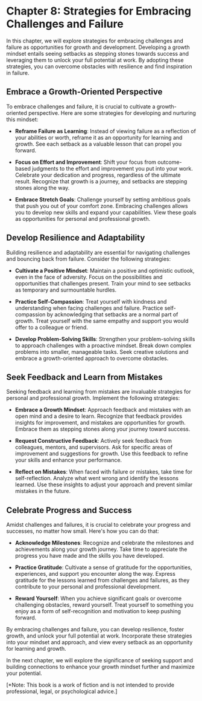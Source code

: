 Chapter 8: Strategies for Embracing Challenges and Failure
==========================================================

In this chapter, we will explore strategies for embracing challenges and failure as opportunities for growth and development. Developing a growth mindset entails seeing setbacks as stepping stones towards success and leveraging them to unlock your full potential at work. By adopting these strategies, you can overcome obstacles with resilience and find inspiration in failure.

**Embrace a Growth-Oriented Perspective**
-----------------------------------------

To embrace challenges and failure, it is crucial to cultivate a growth-oriented perspective. Here are some strategies for developing and nurturing this mindset:

* **Reframe Failure as Learning**: Instead of viewing failure as a reflection of your abilities or worth, reframe it as an opportunity for learning and growth. See each setback as a valuable lesson that can propel you forward.

* **Focus on Effort and Improvement**: Shift your focus from outcome-based judgments to the effort and improvement you put into your work. Celebrate your dedication and progress, regardless of the ultimate result. Recognize that growth is a journey, and setbacks are stepping stones along the way.

* **Embrace Stretch Goals**: Challenge yourself by setting ambitious goals that push you out of your comfort zone. Embracing challenges allows you to develop new skills and expand your capabilities. View these goals as opportunities for personal and professional growth.

**Develop Resilience and Adaptability**
---------------------------------------

Building resilience and adaptability are essential for navigating challenges and bouncing back from failure. Consider the following strategies:

* **Cultivate a Positive Mindset**: Maintain a positive and optimistic outlook, even in the face of adversity. Focus on the possibilities and opportunities that challenges present. Train your mind to see setbacks as temporary and surmountable hurdles.

* **Practice Self-Compassion**: Treat yourself with kindness and understanding when facing challenges and failure. Practice self-compassion by acknowledging that setbacks are a normal part of growth. Treat yourself with the same empathy and support you would offer to a colleague or friend.

* **Develop Problem-Solving Skills**: Strengthen your problem-solving skills to approach challenges with a proactive mindset. Break down complex problems into smaller, manageable tasks. Seek creative solutions and embrace a growth-oriented approach to overcome obstacles.

**Seek Feedback and Learn from Mistakes**
-----------------------------------------

Seeking feedback and learning from mistakes are invaluable strategies for personal and professional growth. Implement the following strategies:

* **Embrace a Growth Mindset**: Approach feedback and mistakes with an open mind and a desire to learn. Recognize that feedback provides insights for improvement, and mistakes are opportunities for growth. Embrace them as stepping stones along your journey toward success.

* **Request Constructive Feedback**: Actively seek feedback from colleagues, mentors, and supervisors. Ask for specific areas of improvement and suggestions for growth. Use this feedback to refine your skills and enhance your performance.

* **Reflect on Mistakes**: When faced with failure or mistakes, take time for self-reflection. Analyze what went wrong and identify the lessons learned. Use these insights to adjust your approach and prevent similar mistakes in the future.

**Celebrate Progress and Success**
----------------------------------

Amidst challenges and failures, it is crucial to celebrate your progress and successes, no matter how small. Here's how you can do that:

* **Acknowledge Milestones**: Recognize and celebrate the milestones and achievements along your growth journey. Take time to appreciate the progress you have made and the skills you have developed.

* **Practice Gratitude**: Cultivate a sense of gratitude for the opportunities, experiences, and support you encounter along the way. Express gratitude for the lessons learned from challenges and failures, as they contribute to your personal and professional development.

* **Reward Yourself**: When you achieve significant goals or overcome challenging obstacles, reward yourself. Treat yourself to something you enjoy as a form of self-recognition and motivation to keep pushing forward.

By embracing challenges and failure, you can develop resilience, foster growth, and unlock your full potential at work. Incorporate these strategies into your mindset and approach, and view every setback as an opportunity for learning and growth.

In the next chapter, we will explore the significance of seeking support and building connections to enhance your growth mindset further and maximize your potential.

\[\*Note: This book is a work of fiction and is not intended to provide professional, legal, or psychological advice.\]
